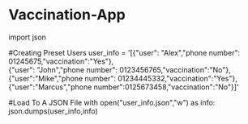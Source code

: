 # Vaccination-App
import json

#Creating Preset Users
user_info = '[{"user": "Alex","phone number": 01245675,"vaccination":"Yes"},\
            {"user": "John","phone number": 0123456765,"vaccination":"No"},\
            {"user":"Mike","phone number": 01234445332,"vaccination":"Yes"},\
            {"user":"Marcus","phone number":0125673458,"vaccination":"No"}]'
            
#Load To A JSON File
with open("user_info.json","w") as info:
json.dumps(user_info,info)
